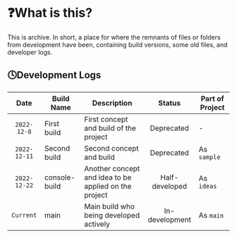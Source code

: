 # ❓What is this?
This is archive. In short, a place for where the remnants of files or folders from development have been, containing build versions, some old files, and developer logs.

## 🕓Development Logs
| Date | Build Name | Description | Status | Part of Project
| :--: | -- | -- | :--: | --
| `2022-12-8` | First build | First concept and build of the project | Deprecated | -
| `2022-12-11` | Second build | Second concept and build | Deprecated | As `sample`
| `2022-12-22` | console-build | Another concept and idea to be applied on the project | Half-developed | As `ideas`
| `Current` | main | Main build who being developed actively | In-development | As `main`